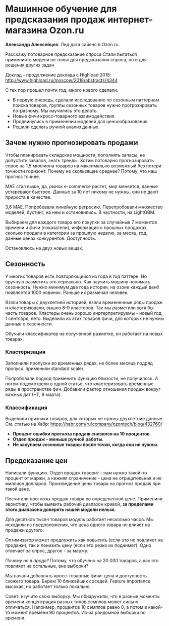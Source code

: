 # Машинное обучение для предсказания продаж интернет-магазина Ozon.ru

**Александр Алексейцев**. Лид дата сайенс в Ozon.ru.

Расскажу потоварное предсказание спроса
Стали пытаться примениить модели не тольк для предсказания спроса, но и для решения других задач

Доклад - продолжение доклада с Highload 2018: http://www.highload.ru/moscow/2018/abstracts/4344 

С тех пор прошел почти год, много нового сделали. 

- В первую очередь, сделали исследование по сезонным паттернам поиска товаров, группы сезонных товаров нужно прогрозировать по-разному. Мы научились это делать. 
- Новые фичи кросс-товарного взаимодействия.
- Продвинулись в применении моделей для ценоообразования.
- Решили сделать ручной анализ данных.

## Зачем нужно прогнозировать продажи

Чтобы планировать складские мощности, пополнять запасы, не допустить завалов, знать тренды. 
Хотим потоварно прогнозировать спрос на 1,5 миллиона товаров на максимально возможный без потери точности горизонт. 
Почему не скользящее среднее? Потому, что наш прогноз точнее. 

MAE стал выше, да, рынок e-commerce растет, мир меняется, данные устаревают быстрее. Данные за 10 лет никому не нужны, они не дают прироста в качестве. 

3,6 MAE. 
Попробовали линейную регресию. Перепробовали множество моделей, бустинг, на нем и остановились. В частности, на LightGBM. 

Выбираем для каждого товара его покупки за случайные 7 моментов времени и фичи (показатели), информация о прошлых продажах, сколько продали в категории за прошлую неделю, за месяц, год, данные ценах конкурентов. 
Доступность. 

Остановлюсь на двух новых вещах. 

## Сезонность

У многих товаров есть повторяющийся из года в год паттерн. Но вручную разметить это нереально. 
Как научить машину понимать сезонность. 
Нужно минимум два года истории, на озоне каждый денб появляется 1000 новинок. Раньше их размечал человек. 

Взяли товары с двухлетней историей, взяли времененные ряды продаж и кластеризовали, вышло 8-9 кластеров. Так мы разметили хотя бы часть товаров. Кластеры очень хорошо инртерпретируемы - новый год, 1 сентября, лето. 
Выделили из этих товаров фичи, для которых не нужны данные о сезонности. 

Обучили классификатор на полученной разметке, он работает на новых товарах. 

### Кластеризация 

Заполнили пропуски во временных рядах, не более месяца подряд пропуск. 
применили standard scaler. 

Попробовали подход применить функцию близости, не получилось.
А потом подсмотрели в одной статье, что кластеризовать временные ряды в пространстве фич. 
Добавили фактор отношения продаж вокруг важных дат (НГ, 8 марта). 

### Классификация

Выделили признаки товаров, для которых не нужны двухлетние данные. 
См. статью на Хабр: https://habr.com/ru/company/ozontech/blog/432760/ 

- **Процент ошибки прогноза продаж снизился на 10 процентов**.
- **Отдел продаж - меньше ручной работы**.
- **Не закупаем сезонные товары после точки, когда они не нужны**.

## Предсказание цен

Написали функцию. 
Отдел продаж говорит - нам нужно такой-то процент от маржи, а нижняя ограничение - цена не отрицательная и не миллион долларов. Произведение цены товара на прогноз продаж при такой цене. 

Посчитали прогнозы продаж товара по определенной цене. Применили эвристику, чтобы выявить рабочий диапазон кривой, **за пределами этого диапазона доверять нашей модели нельзя**.

Для десятков тысяч товаров модель работает несколько часов. 
Мы исходили из предположения, что цена одного товара не влияет на продажи другого. 

Оптимизатор может предложить как повысить (если это не повлияет на продажи), так и понизить цену (если это резко их поднимет). Одно отвечает за спрос, другое - за маржу. 

*Почему не в проде?* Потому, что обучено на 20 000 товаров, а как это повлияет на остальные, вне выборки? 

Мы начали добавлять кросс-товарные фичи: цена и доступность схожего товара. Берем 10 ближайших соседей. 
Feature importance высокая, но работает только локально. 

Совет: изучите свою выборку. Мы обнаружили, что в разные моменты времени концентрация разных типов сэмплов может сильно отличаться. Например, процентов 10 сэмплов равно 0, а потом в какой-то момент времени 90 процентов. Из-за рандомной выборки по времени. 


